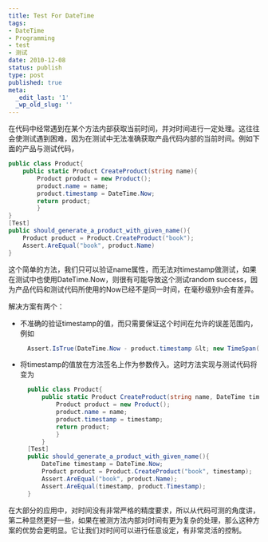 ```yaml
---
title: Test For DateTime
tags:
- DateTime
- Programming
- test
- 测试
date: 2010-12-08
status: publish
type: post
published: true
meta:
  _edit_last: '1'
  _wp_old_slug: ''
---
```

在代码中经常遇到在某个方法内部获取当前时间，并对时间进行一定处理。这往往会使测试遇到困难，因为在测试中无法准确获取产品代码内部的当前时间。例如下面的产品与测试代码，

```csharp
public class Product{
    public static Product CreateProduct(string name){
        Product product = new Product();
        product.name = name;
        product.timestamp = DateTime.Now;
        return product;
        }
}
[Test]
public should_generate_a_product_with_given_name(){
    Product product = Product.CreateProduct("book");
    Assert.AreEqual("book", product.Name)
}
```
这个简单的方法，我们只可以验证name属性，而无法对timestamp做测试，如果在测试中也使用DateTime.Now，则很有可能导致这个测试random success，因为产品代码和测试代码所使用的Now已经不是同一时间，在毫秒级别h会有差异。

解决方案有两个：

* 不准确的验证timestamp的值，而只需要保证这个时间在允许的误差范围内，例如

  ```csharp
    Assert.IsTrue(DateTime.Now - product.timestamp &lt; new TimeSpan(0, 0, 1) );
  ```

* 将timestamp的值放在方法签名上作为参数传入。这时方法实现与测试代码将变为

  ```csharp
    public class Product{
        public static Product CreateProduct(string name, DateTime timestamp){
            Product product = new Product();
            product.name = name;
            product.timestamp = timestamp;
            return product;
            }
        }
    [Test]
    public should_generate_a_product_with_given_name(){
        DateTime timestamp = DateTime.Now;
        Product product = Product.CreateProduct("book", timestamp);
        Assert.AreEqual("book", product.Name);
        Assert.AreEqual(timestamp, product.Timestamp);
    }
  ```
在大部分的应用中，对时间没有非常严格的精度要求，所以从代码可测的角度讲，第二种显然更好一些，如果在被测方法内部对时间有更为复杂的处理，那么这种方案的优势会更明显。它让我们对时间可以进行任意设定，有非常灵活的控制。